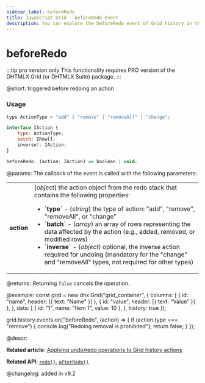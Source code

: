 ```yaml
---
sidebar_label: beforeRedo
title: JavaScript Grid - beforeRedo Event 
description: You can explore the beforeRedo event of Grid history in the documentation of the DHTMLX JavaScript UI library. Browse developer guides and API reference, try out code examples and live demos, and download a free 30-day evaluation version of DHTMLX Suite.
---
```


# beforeRedo

:::tip pro version only 
This functionality requires PRO version of the DHTMLX Grid (or DHTMLX Suite) package.
:::

@short: triggered before redoing an action

### Usage

~~~jsx
type ActionType = "add" | "remove" | "removeAll" | "change";

interface IAction {
    type: ActionType; 
    batch: IRow[];
    inverse?: IAction; 
}

beforeRedo: (action: IAction) => boolean | void;
~~~

@params:
The callback of the event is called with the following parameters:

<table>
    <tbody>
        <tr>
            <td><b>action</b></td>
            <td>(<i>object</i>) the action object from the redo stack that contains the following properties:<ul><li><b>`type`</b> - (<i>string</i>) the type of action: "add", "remove", "removeAll", or "change"</li><li><b>`batch`</b> - (<i>array</i>) an array of rows representing the data affected by the action (e.g., added, removed, or modified rows)</li><li><b>`inverse`</b> - (<i>object</i>) optional, the inverse action required for undoing (mandatory for the "change" and "removeAll" types, not required for other types)</li></ul></td>
        </tr>
    </tbody>
</table>

@returns:
Returning `false` cancels the operation.

@example:
const grid = new dhx.Grid("grid_container", {
    columns: [
        { id: "name", header: [{ text: "Name" }] },
        { id: "value", header: [{ text: "Value" }] },
    ],
    data: [
        { id: "1", name: "Item 1", value: 10 },
    ],
    history: true
});

grid.history.events.on("beforeRedo", (action) => {
    if (action.type === "remove") {
        console.log("Redoing removal is prohibited");
        return false;
    }
});

@descr:

**Related article**: [Applying undo/redo operations to Grid history actions](grid/usage_history.md/#applying-undoredo-operations-to-grid-history-actions)

**Related API**: [`redo()`](grid/api/history/redo_method.md), [`afterRedo()`](grid/api/history/afterredo_event.md)

@changelog:
added in v9.2